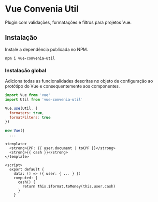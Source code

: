 # Vue Convenia Util

Plugin com validações, formatações e filtros para projetos Vue.

## Instalação

Instale a dependência publicada no NPM.

```shell
npm i vue-convenia-util
```

### Instalação global

Adiciona todas as funcionalidades descritas no objeto de configuração ao
protótipo do Vue e consequentemente aos componentes.

```js
import Vue from 'vue'
import Util from 'vue-convenia-util'

Vue.use(Util, {
  formaters: true,
  formatFilters: true
})

new Vue({
  ...
```

```vue
<template>
  <strong>CPF: {{ user.document | toCPF }}</strong>
  <strong>{{ cash }}</strong>
</template>

<script>
  export default {
    data: () => ({ user: { ... } })
    computed: {
      cash() {
        return this.$format.toMoney(this.user.cash)
      }
    }
```
